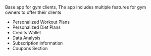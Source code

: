 Base app for gym clients, The app includes multiple features for gym owners to offer their clients
- Personalized Workout Plans
- Personalized Diet Plans
- Credits Wallet 
- Data Analysis
- Subscription information
- Coupons Section
